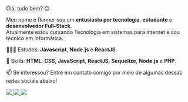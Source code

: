 
<p align="left">Olá, tudo bem? 😜 </p>
<p align="left">Meu nome é Renner sou um <strong>entusiasta por tecnologia</strong>, <strong>estudante</strong> e <strong>desenvolvedor Full-Stack</strong>.<br>
Atualmente estou cursando Tecnologia em sistemas para internet e sou técnico em informática. </p>

<p align="left">👨🏻‍🎓 Estudos: <strong>Javascript</strong>, <strong>Node.js</strong> e <strong>ReactJS</strong>.</p>

<p align="left">🎯 Skills: <strong>HTML</strong>, <strong>CSS</strong>, <strong>JavaScript</strong>, <strong>ReactJS</strong>, <strong>Sequelize</strong>, <strong>Node.js</strong> e <strong>PHP</strong>.</p>

<p align="left">📫 Se interessou? Entre em contato comigo por meio de algumas dessas redes sociais abaixo! </p>

<p align="left">
  <a href="mailto:rennerferreira23@gmail.com" alt="Gmail">
    <img src="https://img.shields.io/badge/-rennerferreira23@gmail.com-e34c41?style=flat-square&labelColor=e34c41&logo=gmail&logoColor=white&link=rennerferreira23@gmail.com" />
  </a>
  
  <a href="https://www.linkedin.com/in/renner-borges-6390a81b8/" alt="Linkedin">
    <img src="https://img.shields.io/badge/-Renner%20Borges-blue?style=flat-square&logo=Linkedin&logoColor=white&link=https://www.linkedin.com/in/renner-borges-6390a81b8/" />
  </a>
  
  <a href="https://www.facebook.com/renner.borges.52" alt="Facebook">
    <img src="https://img.shields.io/badge/-Renner%20Borges-4267b2?style=flat-square&labelColor=4267b2&logo=facebook&logoColor=white&link=https://www.facebook.com/renner.borges.52" />
  </a>
 </p>
